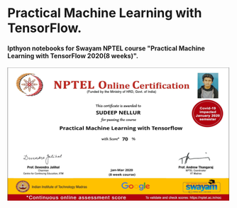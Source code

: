 # Practical Machine Learning with TensorFlow.

#### Ipthyon notebooks for Swayam NPTEL course "Practical Machine Learning with TensorFlow 2020(8 weeks)".

<img src="certificate.jpg" height="300" width="500">
